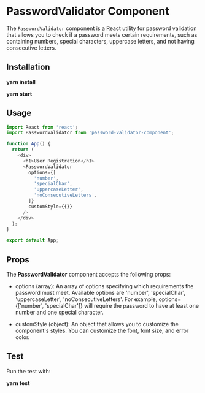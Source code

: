 # PasswordValidator Component

The `PasswordValidator` component is a React utility for password validation that allows you to check if a password meets certain requirements, such as containing numbers, special characters, uppercase letters, and not having consecutive letters.

## Installation

**yarn install**

**yarn start**

## Usage

```javascript
import React from 'react';
import PasswordValidator from 'password-validator-component';

function App() {
  return (
    <div>
      <h1>User Registration</h1>
      <PasswordValidator
        options={[
          'number',
          'specialChar',
          'uppercaseLetter',
          'noConsecutiveLetters',
        ]}
        customStyle={{}}
      />
    </div>
  );
}

export default App;
```

## Props

The **PasswordValidator** component accepts the following props:

- options (array): An array of options specifying which requirements the password must meet. Available options are 'number', 'specialChar', 'uppercaseLetter', 'noConsecutiveLetters'. For example, options={['number', 'specialChar']} will require the password to have at least one number and one special character.

- customStyle (object): An object that allows you to customize the component's styles. You can customize the font, font size, and error color.

## Test

Run the test with:

**yarn test**
